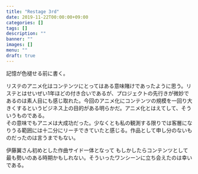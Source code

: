 ```yaml
---
title: "Restage 3rd"
date: 2019-11-22T00:00:00+09:00
categories: []
tags: []
description: ""
banner: ""
images: []
menu: ""
draft: true
---
```

記憶が色褪せる前に書く。

リステのアニメ化はコンテンツにとってはある意味賭けであったように思う。リステとはせいぜい1年ほどの付き合いであるが、プロジェクトの先行きが微妙であるのは素人目にも感じ取れた。今回のアニメ化にコンテンツの規模を一回り大きくするというビジネス上の目的がある明らかだ。アニメ化とはえてして、そういうものである。  
その意味でもアニメは大成功だった。少なくとも私の観測する限りでは客層になりうる範囲には十二分にリーチできていたと感じる。作品として申し分のないものだったのは言うまでもない。  


伊藤翼さん初めとした作曲サイド一体となって
もしかしたらコンテンツとして最も勢いのある時期かもしれない。そういったワンシーンに立ち会えたのは幸いである。